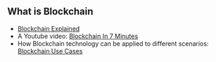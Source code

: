 ## What is Blockchain
+ [Blockchain Explained](https://www.investopedia.com/terms/b/blockchain.asp)
+ A Youtube video: [Blockchain In 7 Minutes](https://www.youtube.com/watch?v=yubzJw0uiE4)
+ How Blockchain technology can be applied to different scenarios: [Blockchain Use Cases](https://academy.binance.com/en/articles/blockchain-use-cases)
